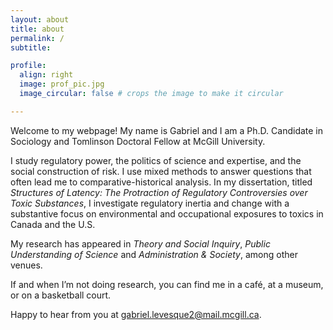 ```yaml
---
layout: about
title: about
permalink: /
subtitle:

profile:
  align: right
  image: prof_pic.jpg
  image_circular: false # crops the image to make it circular

---
```


Welcome to my webpage! My name is Gabriel and I am a Ph.D. Candidate in Sociology and Tomlinson Doctoral Fellow at McGill University.

I study regulatory power, the politics of science and expertise, and the social construction of risk. I use mixed methods to answer questions that often lead me to comparative-historical analysis. In my dissertation, titled <i>Structures of Latency: The Protraction of Regulatory Controversies over Toxic Substances</i>, I investigate regulatory inertia and change with a substantive focus on environmental and occupational exposures to toxics in Canada and the U.S.

My research has appeared in <i>Theory and Social Inquiry</i>, <i>Public Understanding of Science</i> and <i>Administration & Society</i>, among other venues.

If and when I’m not doing research, you can find me in a café, at a museum, or on a basketball court.

Happy to hear from you at <a href="mailto:gabriel.levesque2@mail.mcgill.ca">gabriel.levesque2@mail.mcgill.ca</a>.

<br>
<br>
